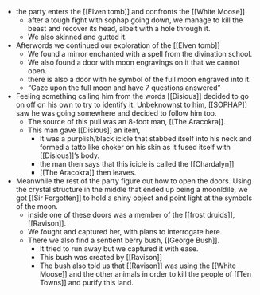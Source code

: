 - the party enters the [[Elven tomb]] and confronts the [[White Moose]]
	- after a tough fight with sophap going down, we manage to kill the beast and recover its head, albeit with a hole through it.
	- We also skinned and gutted it.
- Afterwords we continued our exploration of the [[Elven tomb]]
	- We found a mirror enchanted with a spell from the divination school.
	- We also found a door with moon engravings on it that we cannot open.
	- there is also a door with he symbol of the full moon engraved into it.
	- “Gaze upon the full moon and have 7 questions answered”
- Feeling something calling him from the words [[Disious]] decided to go on off on his own to try to identify it. Unbeknownst to him, [[SOPHAP]] saw he was going somewhere and decided to follow him too.
	- The source of this pull was an 8-foot man, [[The Aracokra]].
	- This man gave [[Disious]] an item, 
		- It was a purplish/black icicle that stabbed itself into his neck and formed a tatto like choker on his skin as it fused itself with [[Disious]]’s body.
		- the man then says that this icicle is called the [[Chardalyn]]
		- [[The Aracokra]] then leaves.
- Meanwhile the rest of the party figure out how to open the doors. Using the crystal structure in the middle that ended up being a moonldile, we got [[Sir Forgotten]] to hold a shiny object and point light at the symbols of the moon.
	- inside one of these doors was a member of the [[frost druids]], [[Ravison]].
	- We fought and captured her, with plans to interrogate here.
	- There we also find a sentient berry bush, [[George Bush]].
		- It tried to run away but we captured it with ease.
		- This bush was created by [[Ravison]]
		- The bush also told us that [[Ravison]] was using the [[White Moose]] and the other animals in order to kill the people of [[Ten Towns]] and purify this land.